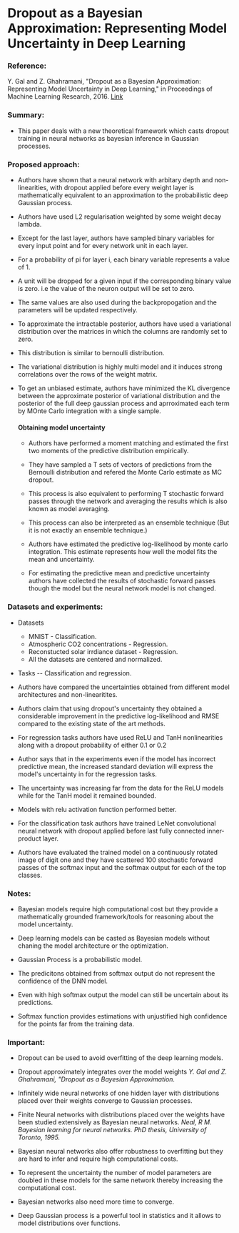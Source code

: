 # Dropout as a Bayesian Approximation: Representing Model Uncertainty in Deep Learning
### **Reference:** 
Y. Gal and Z. Ghahramani, "Dropout as a Bayesian Approximation: Representing Model Uncertainty in Deep Learning," in Proceedings of Machine Learning Research, 2016.
[Link](http://proceedings.mlr.press/v48/gal16.html?ref=https://githubhelp.com)

### **Summary:** 

* This paper deals with a new theoretical framework which casts dropout training in neural networks as bayesian inference in Gaussian processes.

### **Proposed approach:**

* Authors have shown that a neural network with arbitary depth and non-linearities, with dropout applied before every weight layer is mathematically equivalent to an approximation to the probabilistic deep Gaussian process.

* Authors have used L2 regularisation weighted by some weight decay lambda.

* Except for the last layer, authors have sampled binary variables for every input point and for every network unit in each layer.

* For a probability of pi for layer i, each binary variable represents a value of 1.

* A unit will be dropped for a given input if the corresponding binary value is zero. i.e the value of the neuron output will be set to zero.

* The same values are also used during the backpropogation and the parameters will be updated respectively.

* To approximate the intractable posterior, authors have used a variational distribution over the matrices in which the columns are randomly set to zero.

* This distribution is similar to bernoulli distribution.

* The variational distribution is highly multi model and it induces strong correlations over the rows of the weight matrix.

* To get an unbiased estimate, authors have minimized the KL divergence between the approximate posterior of variational distribution and the posterior of the full deep gaussian process and aprroximated each term by MOnte Carlo integration with a single sample.
    #### **Obtaining model uncertainty**
    * Authors have performed a moment matching and estimated the first two moments of the predictive distribution empirically.
    
    * They have sampled a T sets of vectors of predictions from the Bernoulli distribution and refered the Monte Carlo estimate as MC dropout.

    * This process is also equivalent to performing T stochastic forward passes through the network and averaging the results which is also known as model averaging.
    
    * This process can also be interpreted as an ensemble technique (But it is not exactly an ensemble technique.)

    *  Authors have estimated the predictive log-likelihood by monte carlo integration. This estimate represents how well the model fits the mean and uncertainty.

    * For estimating the predictive mean and predictive uncertainty authors have collected the results of stochastic forward passes though the model but the neural network model is not changed. 

### **Datasets and experiments:**

* Datasets
    * MNIST - Classification.
    * Atmospheric CO2 concentrations - Regression.
    * Reconstucted solar irrdiance dataset - Regression.
    * All the datasets are centered and normalized.

* Tasks -- Classification and regression.

* Authors have compared the uncertainties obtained from different model architectures and non-linearitites.

* Authors claim that using dropout's uncertainty they obtained a considerable improvement in the predictive log-likelihood and RMSE compared to the existing state of the art methods.

* For regression tasks authors have used ReLU and TanH nonlinearities along with a dropout probability of either 0.1 or 0.2

* Author says that in the experiments even if the model has incorrect predictive mean, the increased standard deviation will express the model's uncertainty in for the regression tasks.

* The uncertainty was increasing far from the data for the ReLU models while for the TanH model it remained bounded.

* Models with relu activation function performed better.

* For the classification task authors have trained LeNet convolutional neural network with dropout applied before last fully connected inner-product layer.

* Authors have evaluated the trained model on a continuously rotated image of digit one and they have scattered 100 stochastic forward passes of the softmax input and the softmax output for each of the top classes.


### **Notes:**

* Bayesian models require high computational cost but they provide a mathematically grounded framework/tools for reasoning about the model uncertainty.

* Deep learning models can be casted as Bayesian models without chaning the model architecture or the optimization.

* Gaussian Process is a probabilistic model.

* The predicitons obtained from softmax output do not represent the confidence of the DNN model.

* Even with high softmax output the model can still be uncertain about its predictions.

* Softmax function provides estimations with unjustified high confidence for the points far from the training data.

### **Important:**
 
* Dropout can be used to avoid overfitting of the deep learning models.

* Dropout approximately integrates over the model weights <cite> Y. Gal and Z. Ghahramani, "Dropout as a Bayesian Approximation.

* Infinitely wide neural networks of one hidden layer with distributions placed over their weights converge to Gaussian processes.

* Finite Neural networks with distributions placed over the weights have been studied extensively as Bayesian neural networks. <cite> Neal, R M. Bayesian learning for neural networks. PhD
thesis, University of Toronto, 1995.

* Bayesian neural networks also offer robustness to overfitting but they are hard to infer and require high computational costs.

* To represent the uncertainty the number of model parameters are doubled in these models for the same network thereby increasing the computational cost.

* Bayesian networks also need more time to converge.

* Deep Gaussian process is a powerful tool in statistics and it allows to model distributions over functions.